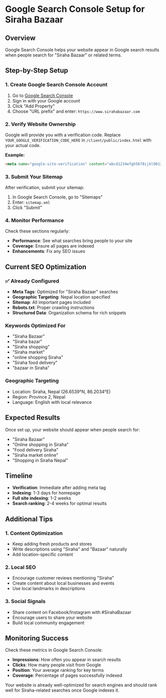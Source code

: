 # Google Search Console Setup for Siraha Bazaar

## Overview
Google Search Console helps your website appear in Google search results when people search for "Siraha Bazaar" or related terms.

## Step-by-Step Setup

### 1. Create Google Search Console Account
1. Go to [Google Search Console](https://search.google.com/search-console)
2. Sign in with your Google account
3. Click "Add Property"
4. Choose "URL prefix" and enter: `https://www.sirahabazaar.com`

### 2. Verify Website Ownership
Google will provide you with a verification code. Replace `YOUR_GOOGLE_VERIFICATION_CODE_HERE` in `/client/public/index.html` with your actual code.

**Example:**
```html
<meta name="google-site-verification" content="abcd1234efgh5678ijkl9012mnop3456" />
```

### 3. Submit Your Sitemap
After verification, submit your sitemap:
1. In Google Search Console, go to "Sitemaps"
2. Enter: `sitemap.xml`
3. Click "Submit"

### 4. Monitor Performance
Check these sections regularly:
- **Performance**: See what searches bring people to your site
- **Coverage**: Ensure all pages are indexed
- **Enhancements**: Fix any SEO issues

## Current SEO Optimization

### ✅ Already Configured
- **Meta Tags**: Optimized for "Siraha Bazaar" searches
- **Geographic Targeting**: Nepal location specified
- **Sitemap**: All important pages included
- **Robots.txt**: Proper crawling instructions
- **Structured Data**: Organization schema for rich snippets

### Keywords Optimized For
- "Siraha Bazaar"
- "Siraha bazar" 
- "Siraha shopping"
- "Siraha market"
- "online shopping Siraha"
- "Siraha food delivery"
- "bazaar in Siraha"

### Geographic Targeting
- Location: Siraha, Nepal (26.6539°N, 86.2034°E)
- Region: Province 2, Nepal
- Language: English with local relevance

## Expected Results

Once set up, your website should appear when people search for:
- "Siraha Bazaar"
- "Online shopping in Siraha"
- "Food delivery Siraha"
- "Siraha market online"
- "Shopping in Siraha Nepal"

## Timeline
- **Verification**: Immediate after adding meta tag
- **Indexing**: 1-3 days for homepage
- **Full site indexing**: 1-2 weeks
- **Search ranking**: 2-4 weeks for optimal results

## Additional Tips

### 1. Content Optimization
- Keep adding fresh products and stores
- Write descriptions using "Siraha" and "Bazaar" naturally
- Add location-specific content

### 2. Local SEO
- Encourage customer reviews mentioning "Siraha"
- Create content about local businesses and events
- Use local landmarks in descriptions

### 3. Social Signals
- Share content on Facebook/Instagram with #SirahaBazaar
- Encourage users to share your website
- Build local community engagement

## Monitoring Success

Check these metrics in Google Search Console:
- **Impressions**: How often you appear in search results
- **Clicks**: How many people visit from Google
- **Position**: Your average ranking for key terms
- **Coverage**: Percentage of pages successfully indexed

Your website is already well-optimized for search engines and should rank well for Siraha-related searches once Google indexes it.